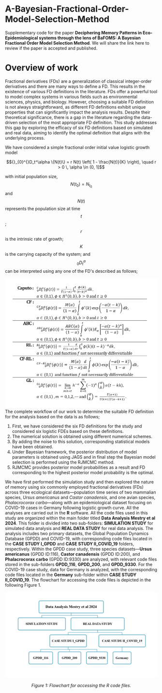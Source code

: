 # A-Bayesian-Fractional-Order-Model-Selection-Method
Supplementary code for the paper **Deciphering Memory Patterns in Eco-Epidemiological systems through the lens of BaFOMS: A Bayesian Fractional Order Model Selection Method**. We will share the link here to review if the paper is accepted and published.

# Overview of work
Fractional derivatives (FDs) are a generalization of classical integer-order derivatives and there are many ways to define a FD. This results in the existence of various FD definitions in the literature. FDs offer a powerful tool to model complex systems in various fields such as environmental sciences, physics, and biology. However, choosing a suitable FD definition is not always straightforward, as different FD definitions exhibit unique properties that can significantly impact the analysis results. Despite their theoretical significance, there is a gap in the literature regarding the data-driven selection of the most appropriate FD definition. This study addresses this gap by exploring the efficacy of six FD definitions based on simulated and real data, aiming to identify the optimal definition that aligns with the underlying process.

We have considered a simple fractional order initial value logistic growth model

$${}_{0}^{}D_t^\alpha \{N(t)\} = r N(t) \left( 1 - \frac{N(t)}{K} \right), \quad r > 0 \, \alpha \in (0, 1]$$ 

with initial population size, $$N(t_0) = N_{t_0}$$ and $$N(t)$$ represents the population size at time $$t$$; $$r$$ is the intrinsic rate of growth; $$K$$ is the carrying capacity of the system; and  $${}_{0}^{}D_t^\alpha$$  can be interpreted using any one of the FD's described as follows;

<div align="center">
  <img src="equation_plot.png" alt="List of considered FD definitions for the study." />
</div>
The complete workflow of our work to determine the suitable FD definition for the analysis based on the data is as follows;

1. First, we have considered the six FD definitions for the study and considered six logistic FDEs based on these definitions.
2. The numerical solution is obtained using different numerical schemes.
3. By adding the noise to this solution, corresponding statistical models have been obtained.
4. Under Bayesian framework, the posterior distribution of model parameters is obtained using JAGS and in final step the Bayesian model selection is performed using the RJMCMC method.
5. RJMCMC provides posterior model probabilities as a result and FD corresponding to the highest posterior model probability is the optimal.

We have first performed the simulation study and then explored the nature of memory using six commonly employed fractional derivatives (FDs) across three ecological datasets—population time series of two mammalian species, *Ursus americanus* and *Castor canadensis*, and one avian species, *Phalacrocorax carbo*—along with an epidemiological dataset focusing on COVID-19 cases in Germany following logistic growth curve. All the analyses are carried out in the **R** software. All the code files used in this study are organized within the main folder titled **Data Analysis Mestry et al 2024**. This folder is divided into two sub-folders: **SIMULATION STUDY** for simulated data analysis and **REAL DATA STUDY** for real data analysis. The analysis includes two primary datasets, the Global Population Dynamics Database (GPDD) and COVID-19, with corresponding code files located in the **CASE STUDY I_GPDD** and **CASE STUDY II_COVID_19** folders, respectively. Within the GPDD case study, three species datasets—__Ursus americanus__ (GPDD ID:116), __Castor canadensis__ (GPDD ID:200), and __Phalacrocorax carbo__ (GPDD ID:9330) are analyzed, with relevant code files stored in the sub-folders **GPDD_116**, **GPDD_200**, and **GPDD_9330**. For the COVID-19 case study, data for Germany is analyzed, with the corresponding code files located in the **Germany** sub-folder within **CASE STUDY II_COVID_19**. The flowchart for accessing the code files is depicted in the following Figure 1.



<div align="center">
  <img src="Code%20file%20access%20guide%20flowchart.jpg" alt="Flowchart for code file access" />
  <p><em>Figure 1: Flowchart for accessing the R code files.</em></p>
</div>

